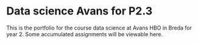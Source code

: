 # Data science Avans for P2.3

This is the portfolio for the course data science at Avans HBO in Breda for year 2. Some accumulated assignments will be viewable here.
